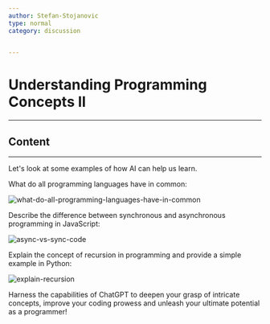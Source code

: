 ```yaml
---
author: Stefan-Stojanovic
type: normal
category: discussion
 

---
```


# Understanding Programming Concepts II

---

## Content

---

Let's look at some examples of how AI can help us learn.

What do all programming languages have in common:

![what-do-all-programming-languages-have-in-common](https://img.enkipro.com/9633dce3f8da51f60a812980a7d30494.png)

Describe the difference between synchronous and asynchronous programming in JavaScript:

![async-vs-sync-code](https://img.enkipro.com/1b528596dd844695137b5a6b5aaf5e02.png)

Explain the concept of recursion in programming and provide a simple example in Python:

![explain-recursion](https://img.enkipro.com/121c5ddac12700e2439a0cb8e9bd2799.png)

Harness the capabilities of ChatGPT to deepen your grasp of intricate concepts, improve your coding prowess and unleash your ultimate potential as a programmer!